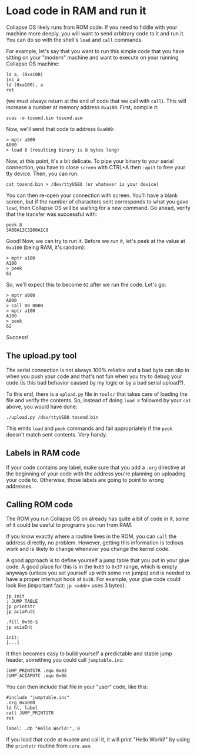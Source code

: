 # Load code in RAM and run it

Collapse OS likely runs from ROM code. If you need to fiddle with your machine
more deeply, you will want to send arbitrary code to it and run it. You can do
so with the shell's `load` and `call` commands.

For example, let's say that you want to run this simple code that you have
sitting on your "modern" machine and want to execute on your running Collapse OS
machine:

    ld a, (0xa100)
    inc a
    ld (0xa100), a
    ret

(we must always return at the end of code that we call with `call`). This will
increase a number at memory address `0xa100`. First, compile it:

    scas -o tosend.bin tosend.asm

Now, we'll send that code to address `0xa000`:

    > mptr a000
    A000
    > load 8 (resulting binary is 8 bytes long)

Now, at this point, it's a bit delicate. To pipe your binary to your serial
connection, you have to close `screen` with CTRL+A then `:quit` to free your
tty device. Then, you can run:

    cat tosend.bin > /dev/ttyUSB0 (or whatever is your device)

You can then re-open your connection with screen. You'll have a blank screen,
but if the number of characters sent corresponds to what you gave `load`, then
Collapse OS will be waiting for a new command. Go ahead, verify that the
transfer was successful with:

    peek 8
    3A00A13C3200A1C9

Good! Now, we can try to run it. Before we run it, let's peek at the value at
`0xa100` (being RAM, it's random):

    > mptr a100
    A100
    > peek
    61

So, we'll expect this to become `62` after we run the code. Let's go:

    > mptr a000
    A000
    > call 00 0000
    > mptr a100
    A100
    > peek
    62

Success!

## The upload.py tool

The serial connection is not always 100% reliable and a bad byte can slip in
when you push your code and that's not fun when you try to debug your code (is
this bad behavior caused by my logic or by a bad serial upload?).

To this end, there is a `upload.py` file in `tools/` that takes care of loading
the file and verify the contents. So, instead of doing `load 8` followed by
your `cat` above, you would have done:

    ./upload.py /dev/ttyUSB0 tosend.bin

This emits `load` and `peek` commands and fail appropriately if the `peek`
doesn't match sent contents. Very handy.

## Labels in RAM code

If your code contains any label, make sure that you add a `.org` directive at
the beginning of your code with the address you're planning on uploading your
code to. Otherwise, those labels are going to point to wrong addresses.

## Calling ROM code

The ROM you run Collapse OS on already has quite a bit of code in it, some of
it could be useful to programs you run from RAM.

If you know exactly where a routine lives in the ROM, you can `call` the address
directly, no problem. However, getting this information is tedious work and is
likely to change whenever you change the kernel code.

A good approach is to define yourself a jump table that you put in your glue
code. A good place for this is in the `0x03` to `0x37` range, which is empty
anyways (unless you set yourself up with some `rst` jumps) and is needed to
have a proper interrupt hook at `0x38`. For example, your glue code could look
like (important fact: `jp <addr>` uses 3 bytes):

    jp init
    ; JUMP TABLE
    jp printstr
    jp aciaPutC

    .fill 0x38-$
    jp aciaInt
    
    init:
    [...]

It then becomes easy to build yourself a predictable and stable jump header,
something you could call `jumptable.inc`:

    JUMP_PRINTSTR .equ 0x03
    JUMP_ACIAPUTC .equ 0x06

You can then include that file in your "user" code, like this:

    #include "jumptable.inc"
    .org 0xa000
    ld hl, label
    call JUMP_PRINTSTR
    ret

    label: .db "Hello World!", 0

If you load that code at `0xa000` and call it, it will print "Hello World!" by
using the `printstr` routine from `core.asm`.
